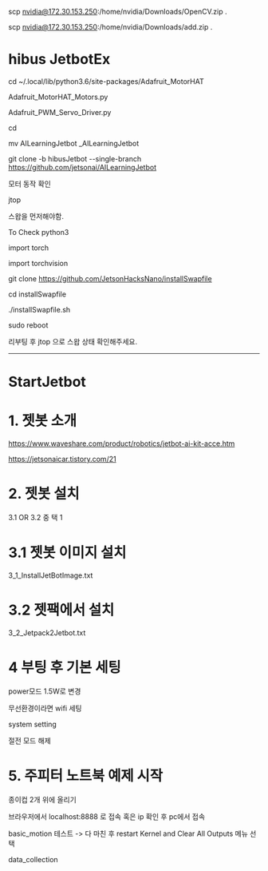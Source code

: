 scp nvidia@172.30.153.250:/home/nvidia/Downloads/OpenCV.zip .

scp nvidia@172.30.153.250:/home/nvidia/Downloads/add.zip .

# hibus JetbotEx

cd ~/.local/lib/python3.6/site-packages/Adafruit_MotorHAT

Adafruit_MotorHAT_Motors.py

Adafruit_PWM_Servo_Driver.py 

cd

mv AILearningJetbot _AILearningJetbot

git clone -b hibusJetbot --single-branch https://github.com/jetsonai/AILearningJetbot

모터 동작 확인

jtop

스왑을 먼저해야함.

To Check
python3

import torch

import torchvision

git clone https://github.com/JetsonHacksNano/installSwapfile

cd installSwapfile

./installSwapfile.sh

sudo reboot

리부팅 후 jtop 으로 스왑 상태 확인해주세요.

----------------------

# StartJetbot

# 1. 젯봇 소개

https://www.waveshare.com/product/robotics/jetbot-ai-kit-acce.htm

https://jetsonaicar.tistory.com/21

# 2. 젯봇 설치 

3.1 OR 3.2 중 택 1

# 3.1 젯봇 이미지 설치

3_1_InstallJetBotImage.txt

# 3.2 젯팩에서 설치

3_2_Jetpack2Jetbot.txt


# 4 부팅 후 기본 세팅

power모드 1.5W로 변경

무선환경이라면 wifi 세팅

system setting

절전 모드 해제


# 5. 주피터 노트북 예제 시작

종이컵 2개 위에 올리기

브라우저에서 localhost:8888 로 접속
혹은 ip 확인 후 pc에서 접속

basic_motion 테스트
-> 다 마친 후 restart Kernel and Clear All Outputs 메뉴 선택

data_collection
